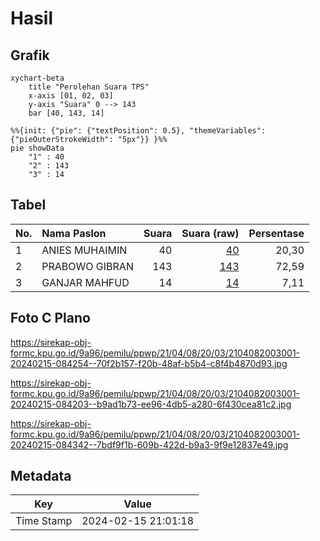 # Hasil

## Grafik

```mermaid
xychart-beta
    title "Perolehan Suara TPS"
    x-axis [01, 02, 03]
    y-axis "Suara" 0 --> 143
    bar [40, 143, 14]
```

```mermaid
%%{init: {"pie": {"textPosition": 0.5}, "themeVariables": {"pieOuterStrokeWidth": "5px"}} }%%
pie showData
    "1" : 40
    "2" : 143
    "3" : 14
```

## Tabel

| No. | Nama Paslon    | Suara | Suara (raw) | Persentase |
|:--- |:-------------- | -----:| -----------:| ----------:|
| 1   | ANIES MUHAIMIN | 40    | [40][p-1]   | 20,30      |
| 2   | PRABOWO GIBRAN | 143   | [143][p-2]  | 72,59      |
| 3   | GANJAR MAHFUD  | 14    | [14][p-3]   | 7,11       |


[p-1]: https://github.com/gigit-pemilu/pemilu-2024-21-kepulauan-riau/blob/main/pilpres/hitung-suara/sub/21-kepulauan-riau/sub/04-lingga/sub/08-selayar/sub/2003-penuba-timur/sub/001-tps/sub/paslon-1.txt
[p-2]: https://github.com/gigit-pemilu/pemilu-2024-21-kepulauan-riau/blob/main/pilpres/hitung-suara/sub/21-kepulauan-riau/sub/04-lingga/sub/08-selayar/sub/2003-penuba-timur/sub/001-tps/sub/paslon-2.txt
[p-3]: https://github.com/gigit-pemilu/pemilu-2024-21-kepulauan-riau/blob/main/pilpres/hitung-suara/sub/21-kepulauan-riau/sub/04-lingga/sub/08-selayar/sub/2003-penuba-timur/sub/001-tps/sub/paslon-3.txt

## Foto C Plano

https://sirekap-obj-formc.kpu.go.id/9a96/pemilu/ppwp/21/04/08/20/03/2104082003001-20240215-084254--70f2b157-f20b-48af-b5b4-c8f4b4870d93.jpg

https://sirekap-obj-formc.kpu.go.id/9a96/pemilu/ppwp/21/04/08/20/03/2104082003001-20240215-084203--b9ad1b73-ee96-4db5-a280-6f430cea81c2.jpg

https://sirekap-obj-formc.kpu.go.id/9a96/pemilu/ppwp/21/04/08/20/03/2104082003001-20240215-084342--7bdf9f1b-609b-422d-b9a3-9f9e12837e49.jpg


## Metadata

| Key        | Value               |
| ---------- | ------------------- |
| Time Stamp | 2024-02-15 21:01:18 |



